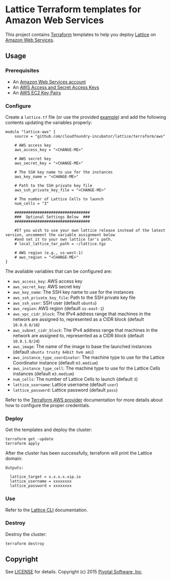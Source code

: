 # Lattice Terraform templates for Amazon Web Services

This project contains [Terraform](https://www.terraform.io/) templates to help you deploy
[Lattice](https://github.com/cloudfoundry-incubator/lattice) on
[Amazon Web Services](http://aws.amazon.com/).

## Usage

### Prerequisites

* An [Amazon Web Services account](http://aws.amazon.com/)
* An [AWS Access and Secret Access Keys](http://docs.aws.amazon.com/AWSSimpleQueueService/latest/SQSGettingStartedGuide/AWSCredentials.html)
* An [AWS EC2 Key Pairs](http://docs.aws.amazon.com/AWSEC2/latest/UserGuide/ec2-key-pairs.html)

### Configure

Create a `lattice.tf` file (or use the provided [example](https://github.com/cloudfoundry-incubator/lattice/blob/master/terraform/aws/lattice.tf.example)) and add the following contents updating the variables properly:

```
module "lattice-aws" {
    source = "github.com/cloudfoundry-incubator/lattice/terraform/aws"

    # AWS access key
    aws_access_key = "<CHANGE-ME>"

    # AWS secret key
    aws_secret_key = "<CHANGE-ME>"

    # The SSH key name to use for the instances
    aws_key_name = "<CHANGE-ME>"

    # Path to the SSH private key file
    aws_ssh_private_key_file = "<CHANGE-ME>"

    # The number of Lattice Cells to launch
    num_cells = "3"

    #################################
    ###  Optional Settings Below  ###
    #################################

    #If you wish to use your own lattice release instead of the latest version, uncomment the variable assignment below
    #and set it to your own lattice tar's path.
    # local_lattice_tar_path = ~/lattice.tgz

    # AWS region (e.g., us-west-1)
    # aws_region = "<CHANGE-ME>"
}
```

The available variables that can be configured are:

* `aws_access_key`: AWS access key
* `aws_secret_key`: AWS secret key
* `aws_key_name`: The SSH key name to use for the instances
* `aws_ssh_private_key_file`: Path to the SSH private key file
* `aws_ssh_user`: SSH user (default `ubuntu`)
* `aws_region`: AWS region (default `us-east-1`)
* `aws_vpc_cidr_block`: The IPv4 address range that machines in the network are assigned to, represented as a CIDR block (default `10.0.0.0/16`)
* `aws_subnet_cidr_block`: The IPv4 address range that machines in the network are assigned to, represented as a CIDR block (default `10.0.1.0/24`)
* `aws_image`: The name of the image to base the launched instances (default `ubuntu trusty 64bit hvm ami`)
* `aws_instance_type_coordinator`: The machine type to use for the Lattice Coordinator instance (default `m3.medium`)
* `aws_instance_type_cell`: The machine type to use for the Lattice Cells instances (default `m3.medium`)
* `num_cells`: The number of Lattice Cells to launch (default `3`)
* `lattice_username`: Lattice username (default `user`)
* `lattice_password`: Lattice password (default `pass`)

Refer to the [Terraform AWS provider](https://www.terraform.io/docs/providers/aws/index.html)
documentation for more details about how to configure the proper credentials.

### Deploy

Get the templates and deploy the cluster:

```
terraform get -update
terraform apply
```

After the cluster has been successfully, terraform will print the Lattice domain:

```
Outputs:

  lattice_target = x.x.x.x.xip.io
  lattice_username = xxxxxxxx
  lattice_password = xxxxxxxx
```

### Use

Refer to the [Lattice CLI](https://github.com/cloudfoundry-incubator/lattice/cli#lattice-cli) documentation.

### Destroy

Destroy the cluster:

```
terraform destroy
```

## Copyright

See [LICENSE](https://github.com/cloudfoundry-incubator/lattice/blob/master/LICENSE) for details.
Copyright (c) 2015 [Pivotal Software, Inc](http://www.pivotal.io/).
